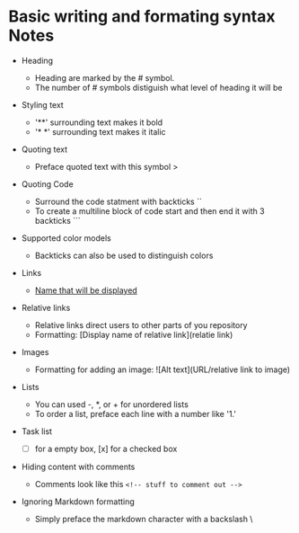 # Basic writing and formating syntax Notes
 
* Heading
    * Heading are marked by the # symbol.
    * The number of # symbols distiguish what level of heading it will be

* Styling text
    * '**' surrounding text makes it bold
    * '* *' surrounding text makes it italic

* Quoting text
    * Preface quoted text with this symbol >

* Quoting Code
    * Surround the code statment with backticks ``
    * To create a multiline block of code start and then end it with 3 backticks ```

* Supported color models
    * Backticks can also be used to distinguish colors

* Links
    * [Name that will be displayed](URL)

* Relative links
    * Relative links direct users to other parts of you repository
    * Formatting: [Display name of relative link](relatie link)

* Images
    * Formatting for adding an image: ![Alt text](URL/relative link 
    to image)

* Lists
    * You can used -, *, or + for unordered lists
    * To order a list, preface each line with a number like '1.'

* Task list
    * [ ] for a empty box, [x] for a checked box

* Hiding content with comments
    * Comments look like this `<!-- stuff to comment out -->`

* Ignoring Markdown formatting
    * Simply preface the markdown character with a backslash \